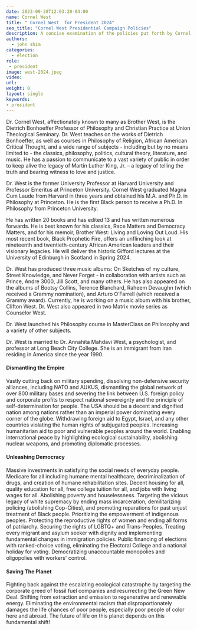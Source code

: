 ```yaml
---
date: 2023-09-28T12:03:20-04:00
name: Cornel West 
title: " Cornel West  for President 2024"
seo_title: "Cornel West Presidential Campaign Policies"
description: A concise examination of the policies put forth by Cornel West  during his presidential campaign.
authors:
  - john shim
categories:
  - election
role:
 - president
image: west-2024.jpeg
video:
url: 
weight: 0
layout: single
keywords:
- president
---
```


Dr. Cornel West, affectionately known to many as Brother West, is the Dietrich Bonhoeffer Professor of Philosophy and Christian Practice at Union Theological Seminary. Dr. West teaches on the works of Dietrich Bonhoeffer, as well as courses in Philosophy of Religion, African American Critical Thought, and a wide range of subjects - including but by no means limited to - the classics, philosophy, politics, cultural theory, literature, and music. He has a passion to communicate to a vast variety of public in order to keep alive the legacy of Martin Luther King, Jr. – a legacy of telling the truth and bearing witness to love and justice.

Dr. West is the former University Professor at Harvard University and Professor Emeritus at Princeton University. Cornel West graduated Magna Cum Laude from Harvard in three years and obtained his M.A. and Ph.D. in Philosophy at Princeton. He is the first Black person to receive a Ph.D. In Philosophy from Princeton University. 

He has written 20 books and has edited 13 and has written numerous forwards.  He is best known for his classics, Race Matters and Democracy Matters, and for his memoir, Brother West: Living and Loving Out Loud. His most recent book, Black Prophetic Fire, offers an unflinching look at nineteenth and twentieth-century African American leaders and their visionary legacies. He will deliver the historic Gifford lectures at the University of Edinburgh in Scotland in Spring 2024.  

Dr. West has produced three music albums: On Sketches of my culture, Street Knowledge, and Never Forget - in collaboration with artists such as Prince, Andre 3000, Jill Scott, and many others. He has also appeared on the albums of Bootsy Collins, Terence Blanchard, Raheem Devaughn (which received a Grammy nomination), and Arturo O’Farrell (which received a Grammy award). Currently, he is working on a music album with his brother, Clifton West. Dr. West also appeared in two Matrix movie series as Counselor West.

Dr. West launched his Philosophy course in MasterClass on Philosophy and a variety of other subjects. 

Dr. West is married to Dr. Annahita Mahdavi West, a psychologist, and professor at Long Beach City College. She is an immigrant from Iran residing in America since the year 1990. 

#### Dismantling the Empire
Vastly cutting back on military spending, dissolving non-defensive security alliances, including NATO and AUKUS, dismantling the global network of over 800 military bases and severing the link between U.S. foreign policy and corporate profits to respect national sovereignty and the principle of self-determination for people. The USA should be a decent and dignified nation among nations rather than an imperial power dominating every corner of the globe. Withdrawing foreign aid to Egypt, Israel, and any other countries violating the human rights of subjugated peoples. Increasing humanitarian aid to poor and vulnerable peoples around the world. Enabling international peace by highlighting ecological sustainability, abolishing nuclear weapons, and promoting diplomatic processes.

#### Unleashing Democracy
Massive investments in satisfying the social needs of everyday people. Medicare for all including humane mental healthcare, decriminalization of drugs, and creation of humane rehabilitation sites. Decent housing for all, quality education for all, free college tuition for all, and jobs with living wages for all. Abolishing poverty and houselessness. Targeting the vicious legacy of white supremacy by ending mass incarceration, demilitarizing policing (abolishing Cop-Cities), and promoting reparations for past unjust treatment of Black people. Prioritizing the empowerment of indigenous peoples. Protecting the reproductive rights of women and ending all forms of patriarchy. Securing the rights of LGBTQ+ and Trans-Peoples. Treating every migrant and asylum seeker with dignity and implementing fundamental changes in immigration policies. Public financing of elections with ranked-choice voting, eliminating the Electoral College and a national holiday for voting. Democratizing unaccountable monopolies and oligopolies with workers' control.

#### Saving The Planet
Fighting back against the escalating ecological catastrophe by targeting the corporate greed of fossil fuel companies and resurrecting the Green New Deal. Shifting from extraction and emission to regenerative and renewable energy. Eliminating the environmental racism that disproportionately damages the life chances of poor people, especially poor people of color here and abroad. The future of life on this planet depends on this fundamental shift!